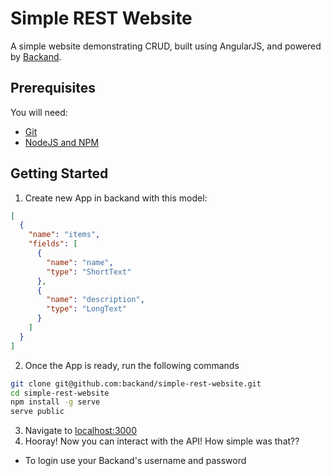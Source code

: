 # Simple REST Website 
A simple website demonstrating CRUD, built using AngularJS, and powered by [Backand](https://www.backand.com).

## Prerequisites
You will need:
* [Git](http://git-scm.com/)
* [NodeJS and NPM](https://gist.github.com/isaacs/579814)

## Getting Started
1. Create new App in backand with this model:
```json
[
  {
    "name": "items",
    "fields": [
      {
        "name": "name",
        "type": "ShortText"
      },
      {
        "name": "description",
        "type": "LongText"
      }
    ]
  }
]
```

2. Once the App is ready, run the following commands

  ```bash
  git clone git@github.com:backand/simple-rest-website.git
  cd simple-rest-website
  npm install -g serve
  serve public
  ```

3. Navigate to [localhost:3000](http://localhost:3000)
4. Hooray! Now you can interact with the API! How simple was that??

* To login use your Backand's username and password 
